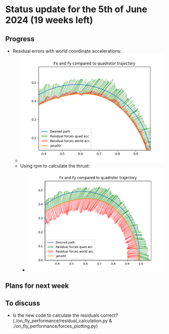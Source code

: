 # Status update for the 5th of June 2024 (19 weeks left)

## Progress
- Residual errors with world coordinate accelerations:
    - ![alt text](https://github.com/Tupryk/BachelorThesis/blob/main/status_updates/worldacc.png?raw=true)
    - Using rpm to calculate the thrust:
        - ![alt text](https://github.com/Tupryk/BachelorThesis/blob/main/status_updates/rpmu0.png?raw=true)

## Plans for next week

## To discuss
- Is the new code to calculate the residuals correct? (./on_fly_performance/residual_calculation.py & ./on_fly_performance/forces_plotting.py)
